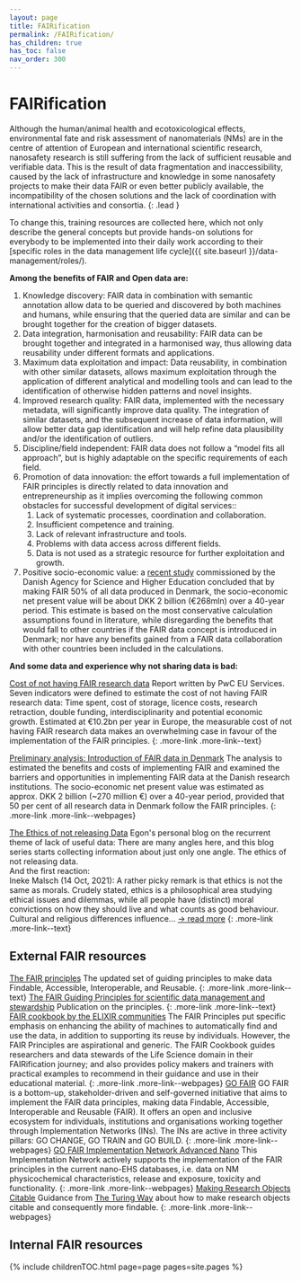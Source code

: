 ```yaml
---
layout: page
title: FAIRification
permalink: /FAIRification/
has_children: true
has_toc: false
nav_order: 300
---
```


# FAIRification
Although the human/animal health and ecotoxicological effects, environmental fate and risk assessment of nanomaterials (NMs) are in the centre of attention of European and international scientific research, nanosafety research is still suffering from the lack of sufficient reusable and verifiable data. This is the result of data fragmentation and inaccessibility, caused by the lack of infrastructure and knowledge in some nanosafety projects to make their data FAIR or even better publicly available, the incompatibility of the chosen solutions and the lack of coordination with international activities and consortia. 
{: .lead }

To change this, training resources are collected here, which not only describe the general concepts but provide hands-on solutions for everybody to be implemented into their daily work according to their [specific roles in the data management life cycle]({{ site.baseurl }}/data-management/roles/).

**Among the benefits of FAIR and Open data are:**
1. Knowledge discovery: FAIR data in combination with semantic annotation allow data to be queried and discovered by both machines and humans, while ensuring that the queried data are similar and can be brought together for the creation of bigger datasets.
2. Data integration, harmonisation and reusability: FAIR data can be brought together and integrated in a harmonised way, thus allowing data reusability under different formats and applications.
3. Maximum data exploitation and impact: Data reusability, in combination with other similar datasets, allows maximum exploitation through the application of different analytical and modelling tools and can lead to the identification of otherwise hidden patterns and novel insights.
4. Improved research quality: FAIR data, implemented with the necessary metadata, will significantly improve data quality. The integration of similar datasets, and the subsequent increase of data information, will allow better data gap identification and will help refine data plausibility and/or the identification of outliers.
5. Discipline/field independent: FAIR data does not follow a “model fits all approach”, but is highly adaptable on the specific requirements of each field.
6. Promotion of data innovation: the effort towards a full implementation of FAIR principles  is directly related to data innovation and entrepreneurship as it implies overcoming the following common obstacles for successful development of digital services::
    1. Lack of systematic processes, coordination and collaboration.
    2. Insufficient competence and training.
    3. Lack of relevant infrastructure and tools.
    4. Problems with data access across different fields.
    5. Data is not used as a strategic resource for further exploitation and growth.
7. Positive socio-economic value: a [recent study](https://ufm.dk/en/publications/2018/filer/preliminary-analysis-introduction-of-fair-data-in-denmark_oxford-research-og-hbs.pdf) commissioned by the Danish Agency for Science and Higher Education concluded that by making FAIR 50% of all data produced in Denmark, the socio-economic net present value will be about DKK 2 billion (€268mln) over a 40-year period. This estimate is based on the most conservative calculation assumptions found in literature, while disregarding the benefits that would fall to other countries if the FAIR data concept is introduced in Denmark; nor have any benefits gained from a FAIR data collaboration with other countries been included in the calculations.

**And some data and experience why not sharing data is bad:**

[Cost of not having FAIR research data](http://publications.europa.eu/resource/cellar/d375368c-1a0a-11e9-8d04-01aa75ed71a1.0001.01/DOC_1)
Report written by PwC EU Services. Seven indicators were defined to
estimate the cost of not having FAIR research data: Time spent, cost of storage, licence
costs, research retraction, double funding, interdisciplinarity and potential economic
growth. Estimated at €10.2bn per year in Europe, the measurable cost of not having FAIR research data makes an overwhelming case in favour of the implementation of the FAIR principles.
{: .more-link .more-link--text}

[Preliminary analysis: Introduction of FAIR data in Denmark](https://ufm.dk/en/publications/2018/preliminary-analysis-introduction-of-fair-data-in-denmark)
The analysis to estimated the benefits and costs of implementing FAIR and examined the barriers and opportunities in implementing FAIR data at the Danish research institutions. The socio-economic net present value was estimated as approx. DKK 2 billion (~270 million €) over a 40-year period,
provided that 50 per cent of all research data in Denmark follow the FAIR principles. 
{: .more-link .more-link--webpages}

[The Ethics of not releasing Data](https://chem-bla-ics.blogspot.com/2021/10/the-ethics-of-not-releasing-data-1.html?m=1)
Egon's personal blog on the recurrent theme of lack of useful data: There are many angles here, and this blog series starts collecting information about just only one angle. The ethics of not releasing data. <br> 
And the first reaction: <br>
Ineke Malsch (14 Oct, 2021): A rather picky remark is that ethics is not the same as morals. Crudely stated, ethics is a philosophical area studying ethical issues and dilemmas, while all people have (distinct) moral convictions on how they should live and what counts as good behaviour. Cultural and religious differences influence... [&#x2192; read more](https://www.ethicschool.nl/is-the-choice-to-share-research-data-an-ethical-decision)
{: .more-link .more-link--text}


## External FAIR resources
[The FAIR principles](https://www.force11.org/group/fairgroup/fairprinciples)
The updated set of guiding principles to make data Findable, Accessible, Interoperable, and Reusable.
{: .more-link .more-link--text}
[The FAIR Guiding Principles for scientific data management and stewardship](https://www.nature.com/articles/sdata201618)
Publication on the principles.
{: .more-link .more-link--text}
[FAIR cookbook by the ELIXIR communities](https://fairplus.github.io/the-fair-cookbook/content/home.html)
The FAIR Principles put specific emphasis on enhancing the ability of machines to automatically find and use the data, in addition to supporting its reuse by individuals. However, the FAIR Principles are aspirational and generic. The FAIR Cookbook guides researchers and data stewards of the Life Science domain in their FAIRification journey; and also provides policy makers and trainers with practical examples to recommend in their guidance and use in their educational material.
{: .more-link .more-link--webpages}
[GO FAIR](https://www.go-fair.org/)
GO FAIR is a bottom-up, stakeholder-driven and self-governed initiative that aims to implement the FAIR data principles, making data Findable, Accessible, Interoperable and Reusable (FAIR). It offers an open and inclusive ecosystem for individuals, institutions and organisations working together through Implementation Networks (INs). The INs are active in three activity pillars: GO CHANGE, GO TRAIN and GO BUILD.
{: .more-link .more-link--webpages}
[GO FAIR Implementation Network Advanced Nano](https://www.go-fair.org/implementation-networks/overview/advancednano/)
This Implementation Network actively supports the implementation of the FAIR principles in the current nano-EHS databases, i.e. data on NM physicochemical characteristics, release and exposure, toxicity and functionality.
{: .more-link .more-link--webpages}
[Making Research Objects Citable](https://the-turing-way.netlify.app/communication/citable.html)
Guidance from [The Turing Way](https://the-turing-way.netlify.app/) about how to make research objects citable and consequently more findable.
{: .more-link .more-link--webpages}


## Internal FAIR resources
{% include childrenTOC.html page=page pages=site.pages %}

<!--- To be additionally covered:
- FAIR principles and their interpretation
- FAIR resources
- FAIR maturity indices
--->
